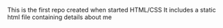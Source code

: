 This is the first repo created when started HTML/CSS
It includes a static html file containing details about me
